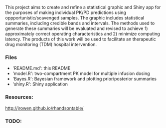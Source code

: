 This project aims to create and refine a statistical graphic and Shiny app for the purposes of making individual PK/PD predictions using oppportunistic/scavenged samples. The graphic includes statistical summaries, including credible bands and intervals. The methods used to generate these summaries will be evaluated and revised to achieve 1) approximately correct operating characteristics and 2) minimize computing latency. The products of this work will be used to facilitate an therapeutic drug monitoring (TDM) hospital intervention.

### Files

- 'README.md': this README
- 'model.R': two-compartment PK model for multiple infusion dosing
- 'Bayes.R': Bayesian framework and plotting prior/posterior summaries
- 'shiny.R': Shiny application


### Resources:

http://jrowen.github.io/rhandsontable/

### TODO:
